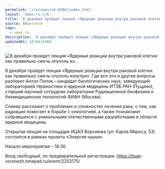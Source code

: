 ```yaml
---
permalink: '/ru/news/vk-8304/index.html'
layout: 'news.ru.njk'
title: '8 декабря пройдет лекция «Ядерные реакции внутри раковой клетки: как правильно сжечь опухоль из…'
source: ВКонтакте
tags:
  - news_ru
description: '8 декабря пройдет лекция «Ядерные реакции внутри раковой клетки: как правильно сжечь опухоль из…'
updatedAt: 1670414460
---
```

![8 декабря пройдет лекция «Ядерные реакции внутри раковой клетки: как правильно сжечь опухоль из…](https://sun9-1.userapi.com/impg/O3-wEjoa0-YXLD9vvVOLK8lwKFcae0glSZZbAg/bncn52wI8Ok.jpg?size=510x340&quality=95&crop=68,0,2424,1616&sign=50ca2d8ec587cb17d08a7c81adb7f93b&c_uniq_tag=N2l14tA2H0NKbY3AlfxlGNmvDpVz4tq_a_oe7QW6BeI&type=album)

8 декабря пройдет лекция «Ядерные реакции внутри раковой клетки: как правильно сжечь опухоль изнутри». Где все эти и другие вопросы разберет Антон Попов – кандидат биологических наук, заведующий лабораторией тераностики и ядерной медицины ИТЭБ РАН (Пущино), старший научный сотрудник лаборатории Радиационной биофизики и биомедицинских технологий ФИАН (Москва).

Спикер расскажет о проблемах и сложностях лечения рака, о том, как радиация помогает в борьбе с онкологией, а также познакомит собравшихся с уникальными отечественными разработками в области ядерной медицины.

Открытая лекция на площадке ИЦАЭ Воронежа (ул. Карла Маркса, 53) состоится в рамках проекта «Энергия науки».

Начало мероприятия – 18:30.

Вход свободный, по предварительной регистрации: [https://itsae](https://itsae)-voronezh.timepad.ru/event/2253175/
